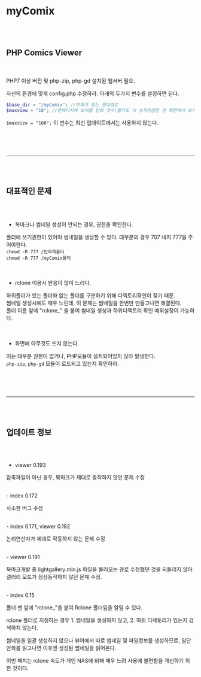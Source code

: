 # myComix
<br><br>
## PHP Comics Viewer
<br><br>
PHP7 이상 버전 및 php-zip, php-gd 설치된 웹서버 필요.

자신의 환경에 맞게 config.php 수정하라. 아래의 두가지 변수를 설정하면 된다.

```php
$base_dir = "/myComix"; //만화가 있는 절대경로
$maxview = "18"; //한페이지에 보여줄 만화 갯수(폴더도 이 숫자만큼만 한 화면에서 보여진다)
```

`$maxsize = "100";` 이 변수는 최신 업데이트에서는 사용하지 않는다.


<br><br><br>
***
<br><br>
## 대표적인 문제
<br><br>
- 북마크나 썸네일 생성이 안되는 경우, 권한을 확인한다.

폴더에 쓰기권한이 있어야 썸네일을 생성할 수 있다. 대부분의 경우 707 내지 777을 주어야한다.  
`chmod -R 777 /만화책폴더`  
`chmod -R 777 /myComix폴더`  
<br><br>

- rclone 이용시 반응이 많이 느리다.

하위폴더가 있는 폴더와 없는 폴더를 구분하기 위해 디렉토리확인이 잦기 때문.  
썸네일 생성시에도 매우 느린데, 이 문제는 썸네일을 한번만 만들고나면 해결된다.  
폴더 이름 앞에 "rclone_" 을 붙여 썸네일 생성과 하위디렉토리 확인 예외설정이 가능하다.  
<br><br>

- 화면에 아무것도 뜨지 않는다.

이는 대부분 권한이 없거나, PHP모듈이 설치되어있지 않아 발생한다.  
`php-zip`, `php-gd` 모듈이 로드되고 있는지 확인하라.
  

<br><br><br>
***
<br><br>
## 업데이트 정보
<br><br>
- viewer 0.193  

압축파일이 아닌 경우, 북마크가 제대로 동작하지 않던 문제 수정  
  
<br>
- index 0.172  

사소한 버그 수정  
  
<br>
- index 0.171, viewer 0.192  

논리연산자가 제대로 작동하지 않는 문제 수정  
  
<br>
- viewer 0.191  

북마크개발 중 lightgallery.min.js 파일을 불러오는 경로 수정했던 것을 되돌리지 않아 갤러리 모드가 정상동작하지 않던 문제 수정.  
  
<br>
- index 0.15  

폴더 맨 앞에 "rclone_"을 붙여 Rclone 폴더임을 알릴 수 있다.  

rclone 폴더로 지정하는 경우 1. 썸네일을 생성하지 않고,  2. 하위 디렉토리가 있는지 검색하지 않는다.  

썸네일을 일괄 생성하지 않으나 뷰어에서 따로 썸네일 및 파일정보를 생성하므로, 일단 만화를 읽고나면 이후엔 생성된 썸네일을 읽어온다.  

이번 패치는 rclone 속도가 개인 NAS에 비해 매우 느려 사용에 불편함을 개선하기 위한 것이다.
